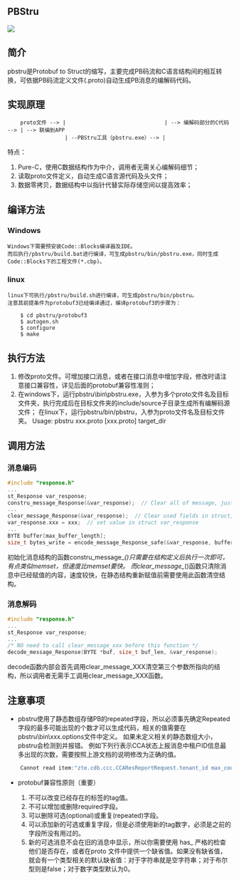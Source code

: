 PBStru
----

![](https://travis-ci.com/shenjian74/pbstru.svg?branch=master)

## 简介

pbstru是Protobuf to Struct的缩写，主要完成PB码流和C语言结构间的相互转换，可依据PB码流定义文件(.proto)自动生成PB消息的编解码代码。

## 实现原理

```
    proto文件 --> |                               | --> 编解码部分的C代码 --> | --> 联编到APP
                  | --PBStru工具（pbstru.exe）--> |
```

特点：
1. Pure-C，使用C数据结构作为中介，调用者无需关心编解码细节；
1. 读取proto文件定义，自动生成C语言源代码及头文件；
1. 数据零拷贝，数据结构中以指针代替实际存储空间以提高效率；

## 编译方法

### Windows
	Windows下需要预安装Code::Blocks编译器及IDE。
	而后执行/pbstru/build.bat进行编译，可生成pbstru/bin/pbstru.exe，同时生成Code::Blocks下的工程文件(*.cbp)。

### linux
	linux下可执行/pbstru/build.sh进行编译，可生成pbstru/bin/pbstru。
	注意其前提条件为protobuf3已经编译通过，编译protobuf3的步骤为：
```
	$ cd pbstru/protobuf3
	$ autogen.sh
	$ configure
	$ make
```

## 执行方法

1. 修改proto文件。可增加接口消息，或者在接口消息中增加字段，修改时请注意接口兼容性，详见后面的protobuf兼容性准则；
2. 在windows下，运行pbstru\bin\pbstru.exe，入参为多个proto文件名及目标文件夹，执行完成后在目标文件夹的include/source子目录生成所有编解码源文件；
	在linux下，运行pbstru/bin/pbstru，入参为proto文件名及目标文件夹。
	Usage: pbstru xxx.proto [xxx.proto] target_dir

## 调用方法

### 消息编码

```C
#include "response.h"
...
st_Response var_response;
constru_message_Response(&var_response);  // Clear all of message, just like memset, call it once.
...
clear_message_Response(&var_response);  // Clear used fields in struct, call it before encoding.
var_response.xxx = xxx;  // set value in struct var_response
...
BYTE buffer[max_buffer_length];
size_t bytes_write = encode_message_Response_safe(&var_response, buffer, sizeof(buffer));  // encode message
```

初始化消息结构的函数constru_message_*()只需要在结构定义后执行一次即可，有点类似memset，但速度比memset要快。
而clear_message_*()函数只清除消息中已经赋值的内容，速度较快，在静态结构重新赋值前需要使用此函数清空结构。

### 消息解码

```C
#include "response.h"
...
st_Response var_response;
...
/* NO need to call clear_message_xxx before this function */
decode_message_Response(BYTE *buf, size_t buf_len, &var_response);
```

decode函数内部会首先调用clear_message_XXX清空第三个参数所指向的结构，所以调用者无需手工调用clear_message_XXX函数。


## 注意事项

* pbstru使用了静态数组存储PB的repeated字段，所以必须事先确定Repeated字段的最多可能出现的个数才可以生成代码，相关的值需要在pbstru\bin\xxx.options文件中定义。
如果未定义相关的静态数组大小，pbstru会检测到并报错。
例如下列行表示CCA状态上报消息中租户ID信息最多出现的次数，需要按照上游文档的说明修改为正确的值。

```C
    Cannot read item:"zte.cdb.ccc.CCAResReportRequest.tenant_id max_count:?" from option file.
```

* protobuf兼容性原则（重要）

    1. 不可以改变已经存在的标签的tag值。
    1. 不可以增加或删除required字段。
    1. 可以删除可选(optional)或重复(repeated)字段。
    1. 可以添加新的可选或重复字段，但是必须使用新的tag数字，必须是之前的字段所没有用过的。
    1. 新的可选消息不会在旧的消息中显示，所以你需要使用 has_ 严格的检查他们是否存在，或者在proto 文件中提供一个缺省值。如果没有缺省值，就会有一个类型相关的默认缺省值：对于字符串就是空字符串；对于布尔型则是false；对于数字类型默认为0。
